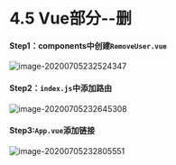 # 4.5 Vue部分--删

#### Step1：components中创建`RemoveUser.vue`

![image-20200705232524347](https://images.shiguangping.com/imgs/20200705232524.png)

#### Step2：`index.js`中添加路由

![image-20200705232645308](https://images.shiguangping.com/imgs/20200705232645.png)



#### Step3:`App.vue`添加链接

![image-20200705232805551](https://images.shiguangping.com/imgs/20200705232805.png)

